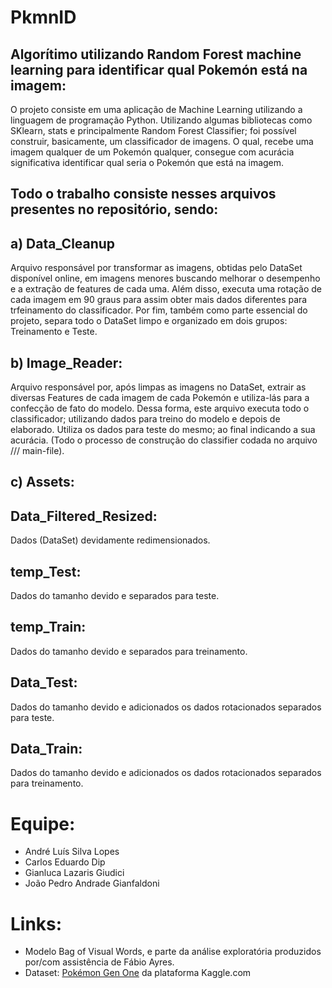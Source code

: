 # PkmnID

## Algorítimo utilizando Random Forest machine learning para identificar qual Pokemón está na imagem:

O projeto consiste em uma aplicação de Machine Learning utilizando a linguagem de programação Python. Utilizando algumas bibliotecas como SKlearn, stats e principalmente Random Forest Classifier; foi possível construir, basicamente, um classificador de imagens. O qual, recebe uma imagem qualquer de um Pokemón qualquer, consegue com acurácia significativa identificar qual seria o Pokemón que está na imagem.

## Todo o trabalho consiste nesses arquivos presentes no repositório, sendo:

## a) Data_Cleanup
 
 Arquivo responsável por transformar as imagens, obtidas pelo DataSet disponível online, em imagens menores buscando melhorar o desempenho e a extração de features de cada uma. Além disso, executa uma rotação de cada imagem em 90 graus para assim obter mais dados diferentes para trfeinamento do classificador. Por fim, também como parte essencial do projeto, separa todo o DataSet limpo e organizado em dois grupos: Treinamento e Teste.
 
## b) Image_Reader:
 
 Arquivo responsável por, após limpas as imagens no DataSet, extrair as diversas Features de cada imagem de cada Pokemón e utiliza-lás para a confecção de fato do modelo. Dessa forma, este arquivo executa todo o classificador; utilizando dados para treino do modelo e depois de elaborado. Utiliza os dados para teste do mesmo; ao final indicando a sua acurácia. (Todo o processo de construção do classifier codada no arquivo /// main-file).
 
## c) Assets:

## Data_Filtered_Resized:

Dados (DataSet) devidamente redimensionados.

## temp_Test:

Dados do tamanho devido e separados para teste.

## temp_Train:

Dados do tamanho devido e separados para treinamento.

## Data_Test:

Dados do tamanho devido e adicionados os dados rotacionados separados para teste.

## Data_Train:

Dados do tamanho devido e adicionados os dados rotacionados separados para treinamento.


# Equipe:

- André Luís Silva Lopes
- Carlos Eduardo Dip
- Gianluca Lazaris Giudici
- João Pedro Andrade Gianfaldoni

# Links:

- Modelo Bag of Visual Words, e parte da análise exploratória produzidos por/com assistência de Fábio Ayres.
- Dataset: [Pokémon Gen One](https://www.kaggle.com/thedagger/pokemon-generation-one/data) da plataforma Kaggle.com



